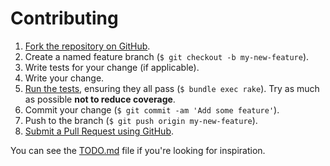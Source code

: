 Contributing
============

1. [Fork the repository on GitHub](https://help.github.com/articles/fork-a-repo).
2. Create a named feature branch (`$ git checkout -b my-new-feature`).
3. Write tests for your change (if applicable).
4. Write your change.
5. [Run the tests](https://github.com/onddo/chef-encrypted-attributes/blob/master/TESTING.md), ensuring they all pass (`$ bundle exec rake`). Try as much as possible **not to reduce coverage**.
6. Commit your change (`$ git commit -am 'Add some feature'`).
7. Push to the branch (`$ git push origin my-new-feature`).
8. [Submit a Pull Request using GitHub](https://help.github.com/articles/creating-a-pull-request).

You can see the [TODO.md](https://github.com/onddo/chef-encrypted-attributes/blob/master/TODO.md) file if you're looking for inspiration.
